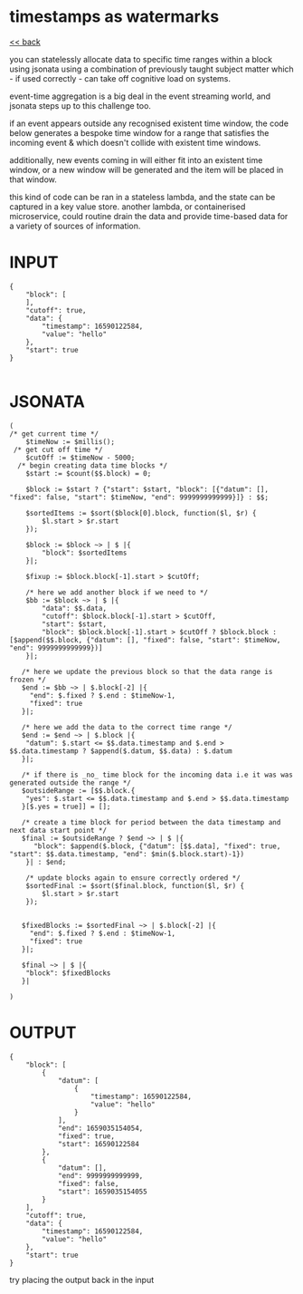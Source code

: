 # timestamps as watermarks

[<< back](readme.md)

you can statelessly allocate data to specific time ranges
within a block using jsonata using a combination of previously taught subject matter
which - if used correctly - can take off cognitive load on systems.

event-time aggregation is a big deal in the event streaming world, and jsonata
steps up to this challenge too.

if an event appears outside any recognised existent time window, the code below generates a bespoke
time window for a range that satisfies the incoming event & which doesn't collide with existent time windows.

additionally, new events coming in will either fit into an existent time window, or a new window will be 
generated and the item will be placed in that window.

this kind of code can be ran in a stateless lambda, and the state can be captured in a key value store.
another lambda, or containerised microservice, could routine drain the data and provide time-based data 
for a variety of sources of information.

# INPUT
```
{
    "block": [
    ],
    "cutoff": true,
    "data": {
        "timestamp": 16590122584,
        "value": "hello"
    },
    "start": true
}


```

# JSONATA
```
(
/* get current time */
	$timeNow := $millis();
 /* get cut off time */   
    $cutOff := $timeNow - 5000;
  /* begin creating data time blocks */  
    $start := $count($$.block) = 0;
 
    $block := $start ? {"start": $start, "block": [{"datum": [], "fixed": false, "start": $timeNow, "end": 9999999999999}]} : $$;
    
    $sortedItems := $sort($block[0].block, function($l, $r) {
  		$l.start > $r.start
	});
    
    $block := $block ~> | $ |{
    	"block": $sortedItems
    }|;
    
    $fixup := $block.block[-1].start > $cutOff;
    
    /* here we add another block if we need to */ 
    $bb := $block ~> | $ |{
        "data": $$.data,
        "cutoff": $block.block[-1].start > $cutOff,
        "start": $start,
    	"block": $block.block[-1].start > $cutOff ? $block.block : [$append($$.block, {"datum": [], "fixed": false, "start": $timeNow, "end": 9999999999999})]
    }|;
   
   /* here we update the previous block so that the data range is frozen */
   $end := $bb ~> | $.block[-2] |{
     "end": $.fixed ? $.end : $timeNow-1,
     "fixed": true
   }|;
   
   /* here we add the data to the correct time range */
   $end := $end ~> | $.block |{
   	"datum": $.start <= $$.data.timestamp and $.end > $$.data.timestamp ? $append($.datum, $$.data) : $.datum
   }|;
   
   /* if there is _no_ time block for the incoming data i.e it was was generated outside the range */
   $outsideRange := [$$.block.{
    "yes": $.start <= $$.data.timestamp and $.end > $$.data.timestamp
   }[$.yes = true]] = [];
   
   /* create a time block for period between the data timestamp and next data start point */
   $final := $outsideRange ? $end ~> | $ |{
      "block": $append($.block, {"datum": [$$.data], "fixed": true, "start": $$.data.timestamp, "end": $min($.block.start)-1})
	}| : $end;
    
    /* update blocks again to ensure correctly ordered */
    $sortedFinal := $sort($final.block, function($l, $r) {
  		$l.start > $r.start
	});
    
   
   $fixedBlocks := $sortedFinal ~> | $.block[-2] |{
     "end": $.fixed ? $.end : $timeNow-1,
     "fixed": true
   }|;
   
   $final ~> | $ |{
    "block": $fixedBlocks
   }|
    
)
```

# OUTPUT
```
{
    "block": [
        {
            "datum": [
                {
                    "timestamp": 16590122584,
                    "value": "hello"
                }
            ],
            "end": 1659035154054,
            "fixed": true,
            "start": 16590122584
        },
        {
            "datum": [],
            "end": 9999999999999,
            "fixed": false,
            "start": 1659035154055
        }
    ],
    "cutoff": true,
    "data": {
        "timestamp": 16590122584,
        "value": "hello"
    },
    "start": true
}
```

try placing the output back in the input
